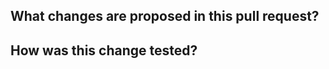 <!--
Thanks for sending a pull request!  Here are some tips for you:
  1. If this is your first time, please read our contributor guidelines: https://github.com/delta-incubator/delta-kernel-rs/blob/main/CONTRIBUTING.md
  2. Run `cargo t --all-features --all-targets` to get started testing, and run `cargo fmt`.
  3. Ensure you have added or run the appropriate tests for your PR.
  4. If the PR is unfinished, add '[WIP]' in your PR title, e.g., '[WIP] Your PR title ...'.
  5. Be sure to keep the PR description updated to reflect all changes.
-->

<!--
PR title formatting:
This project uses conventional commits: https://www.conventionalcommits.org/

Each PR corresponds to a commit on the `main` branch, with the title of the PR (typically) being
used for the commit message on main. In order to ensure proper formatting in the CHANGELOG please
ensure your PR title adheres to the conventional commit specification.

Examples:
- new feature PR: "feat: new API for snapshot.update()"
- bugfix PR: "fix: correctly apply DV in read-table example"
-->

## What changes are proposed in this pull request?
<!--
Please clarify what changes you are proposing and why the changes are needed.
The purpose of this section is to outline the changes, why they are needed, and how this PR fixes the issue.
If the reason for the change is already explained clearly in an issue, then it does not need to be restated here.
  1. If you propose a new API or feature, clarify the use case for a new API or feature.
  2. If you fix a bug, you can clarify why it is a bug.
-->

<!--
Uncomment this section if there are any changes affecting public APIs:
### This PR affects the following public APIs

If there are breaking changes, please ensure the `breaking-changes` label gets added by CI, and describe why the changes are needed.

Note that _new_ public APIs are not considered breaking.
-->


## How was this change tested?
<!--
Please make sure to add test cases that check the changes thoroughly including negative and positive cases if possible.
If it was tested in a way different from regular unit tests, please clarify how you tested, ideally via a reproducible test documented in the PR description.
-->